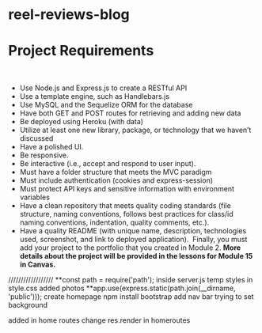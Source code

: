 # reel-reviews-blog


# Project Requirements
​
* Use Node.js and Express.js to create a RESTful API
​
* Use a template engine, such as Handlebars.js
​
* Use MySQL and the Sequelize ORM for the database
​
* Have both GET and POST routes for retrieving and adding new data
​
* Be deployed using Heroku (with data)
​
* Utilize at least one new library, package, or technology that we haven’t discussed
​
* Have a polished UI.
​
* Be responsive.
​
* Be interactive (i.e., accept and respond to user input).
​
* Must have a folder structure that meets the MVC paradigm
​
* Must include authentication (cookies and express-session)
​
* Must protect API keys and sensitive information with environment variables
​
* Have a clean repository that meets quality coding standards (file structure, naming conventions, follows best practices for class/id naming conventions, indentation, quality comments, etc.).
​
* Have a quality README (with unique name, description, technologies used, screenshot, and link to deployed application).
​
Finally, you must add your project to the portfolio that you created in Module 2.
​
**More details about the project will be provided in the lessons for Module 15 in Canvas.**





//////////////////
**const path = require('path'); inside server.js
temp styles in style.css
added photos
**app.use(express.static(path.join(__dirname, 'public')));
create homepage
npm install bootstrap
add nav bar
trying to set background

added in home routes
change res.render in homeroutes